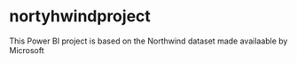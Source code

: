 # nortyhwindproject
This Power BI project is based on the Northwind dataset made availaable by Microsoft
